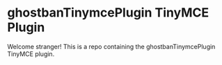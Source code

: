 # ghostbanTinymcePlugin TinyMCE Plugin

Welcome stranger! This is a repo containing the ghostbanTinymcePlugin TinyMCE plugin.
